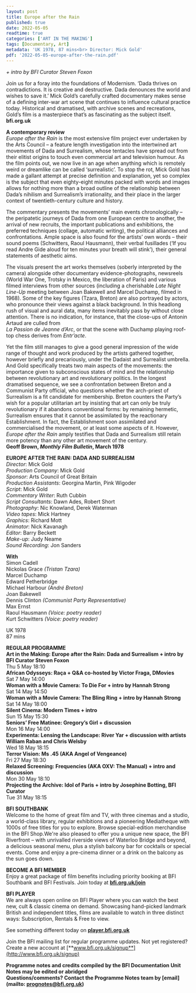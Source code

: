 ```yaml
---
layout: post
title: Europe after the Rain
published: true
date: 2022-05-05
readtime: true
categories: ['ART IN THE MAKING']
tags: [Documentary, Art]
metadata: 'UK 1978, 87 mins<br> Director: Mick Gold'
pdf: '2022-05-05-europe-after-the-rain.pdf'
---
```


_+ intro by BFI Curator Steven Foxon_

Join us for a foray into the foundations of Modernism. ‘Dada thrives on contradictions. It is creative and destructive. Dada denounces the world and wishes to save it.’ Mick Gold’s carefully crafted documentary makes sense of a defining inter-war art scene that continues to influence cultural practice today. Historical and dramatised, with archive scenes and recreations, Gold’s film is a masterpiece that’s as fascinating as the subject itself.<br>
**bfi.org.uk**<br>

**A contemporary review**<br>
_Europe after the Rain_ is the most extensive film project ever undertaken by the Arts Council – a feature length investigation into the intertwined art movements of Dada and Surrealism, whose tentacles have spread out from their elitist origins to touch even commercial art and television humour. As the film points out, we now live in an age when anything which is remotely weird or dreamlike can be called ‘surrealistic’. To stop the rot, Mick Gold has made a gallant attempt at precise definition and explanation, yet so complex is the subject that even eighty-eight minutes packed with words and images allows for nothing more than a broad outline of the relationship between Dada’s nihilism and Surrealism’s irrationality, and their place in the larger context of twentieth-century culture and history.

The commentary presents the movements’ main events chronologically – the peripatetic journeys of Dada from one European centre to another, the arrival of new recruits, the important publications and exhibitions, the preferred techniques (collage, automatic writing), the political alliances and confrontations. Ample space is also found for the artists’ own words – their sound poems (Schwitters, Raoul Hausmann), their verbal fusillades (‘If you read Andre Gide aloud for ten minutes your breath will stink’), their general statements of aesthetic aims.

The visuals present the art works themselves (soberly interpreted by the camera) alongside other documentary evidence-photographs, newsreels (World War One, Trotsky in Mexico, the liberation of Paris) and various filmed interviews from other sources (including a cherishable _Late Night Line-Up_ meeting between Joan Bakewell and Marcel Duchamp, filmed in 1968). Some of the key figures (Tzara, Breton) are also portrayed by actors, who pronounce their views against a black background. In this headlong rush of visual and aural data, many items inevitably pass by without close attention. There is no indication, for instance, that the close-ups of Antonin Artaud are culled from  
_La Passion de Jeanne d’Arc_, or that the scene with Duchamp playing roof-top chess derives from _Entr’acte_.

Yet the film still manages to give a good general impression of the wide range of thought and work produced by the artists gathered together, however briefly and precariously, under the Dadaist and Surrealist umbrella. And Gold specifically treats two main aspects of the movements: the importance given to subconscious states of mind and the relationship between revolutionary art and revolutionary politics. In the longest dramatised sequence, we see a confrontation between Breton and a Communist Party official, who questions whether the arch-priest of Surrealism is a fit candidate for membership. Breton counters the Party’s wish for a popular utilitarian art by insisting that art can only be truly revolutionary if it abandons conventional forms: by remaining hermetic, Surrealism ensures that it cannot be assimilated by the reactionary Establishment. In fact, the Establishment soon assimilated and commercialised the movement, or at least some aspects of it. However, _Europe after the Rain_ amply testifies that Dada and Surrealism still retain more potency than any other art movement of the century.<br>
**Geoff Brown, _Monthly Film Bulletin_, March 1978**<br>

**EUROPE AFTER THE RAIN: DADA AND SURREALISM**<br>
_Director_: Mick Gold  
_Production Company_: Mick Gold  
_Sponsor_: Arts Council of Great Britain  
_Production Assistants_: Georgina Martin, Pink Wigoder  
_Script_: Mick Gold  
_Commentary Writer_: Ruth Cubbin  
_Script Consultants_: Dawn Ades, Robert Short  
_Photography_: Nic Knowland, Derek Waterman  
_Video tapes_: Mick Hartney  
_Graphics_: Richard Mott  
_Animator_: Nick Kavanagh  
_Editor_: Barry Beckett  
_Make-up_: Judy Neame  
_Sound Recording_: Jon Sanders<br>

**With**<br>
Simon Cadell  
Nickolas Grace _(Tristan Tzara)_  
Marcel Duchamp  
Edward Petherbridge  
Michael Harbour _(André Breton)_  
Joan Bakewell  
Dennis Clinton _(Communist Party Representative)_  
Max Ernst  
Raoul Hausmann _(Voice: poetry reader)_  
Kurt Schwitters _(Voice: poetry reader)_<br>

UK 1978<br>
87 mins<br>


**REGULAR PROGRAMME**<br>
**Art in the Making: Europe after the Rain: Dada and Surrealism + intro by BFI Curator Steven Foxon**<br>
Thu 5 May 18:10<br>
**African Odysseys: Raça + Q&A co-hosted by Victor Fraga, DMovies**<br>
Sat 7 May 14:00<br>
**Woman with a Movie Camera: To Die For + intro by Hannah Strong**<br>
Sat 14 May 14:50<br>
**Woman with a Movie Camera: The Bling Ring + intro by Hannah Strong**<br>
Sat 14 May 18:00<br>
**Silent Cinema: Modern Times + intro**<br>
Sun 15 May 15:30<br>
**Seniors’ Free Matinee: Gregory’s Girl + discussion**<br>
Mon 16 May 14:00<br>
**Experimenta: Lensing the Landscape: River Yar + discussion with artists William Raban and Chris Welsby**<br>
Wed 18 May 18:15<br>
**Terror Vision: Ms .45 (AKA Angel of Vengeance)**<br>
Fri 27 May 18:30<br>
**Relaxed Screening: Frequencies (AKA OXV: The Manual) + intro and discussion**<br>
Mon 30 May 18:10<br>
**Projecting the Archive: Idol of Paris + intro by Josephine Botting, BFI Curator**<br>
Tue 31 May 18:15<br>


**BFI SOUTHBANK**  
Welcome to the home of great film and TV, with three cinemas and a studio, a world-class library, regular exhibitions and a pioneering Mediatheque with 1000s of free titles for you to explore. Browse special-edition merchandise in the BFI Shop.We&#39;re also pleased to offer you a unique new space, the BFI Riverfront – with unrivalled riverside views of Waterloo Bridge and beyond, a delicious seasonal menu, plus a stylish balcony bar for cocktails or special events. Come and enjoy a pre-cinema dinner or a drink on the balcony as the sun goes down.  

**BECOME A BFI MEMBER**  
Enjoy a great package of film benefits including priority booking at BFI Southbank and BFI Festivals. Join today at [**bfi.org.uk/join**](http://www.bfi.org.uk/join)  

**BFI PLAYER**  
 We are always open online on BFI Player where you can watch the best new, cult &amp; classic cinema on demand. Showcasing hand-picked landmark British and independent titles, films are available to watch in three distinct ways: Subscription, Rentals &amp; Free to view.  

See something different today on [**player.bfi.org.uk**](https://player.bfi.org.uk)  

Join the BFI mailing list for regular programme updates. Not yet registered? Create a new account at [**www.bfi.org.uk/signup**](http://www.bfi.org.uk/signup)

**Programme notes and credits compiled by the BFI Documentation Unit  
Notes may be edited or abridged  
Questions/comments? Contact the Programme Notes team by [email](mailto: prognotes@bfi.org.uk)**
